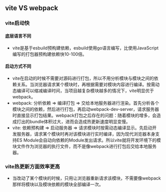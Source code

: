 ## vite VS webpack
### vite启动快
#### 底层语言不同
- vite是基于esbuild预构建依赖，esbuild使用go语言编写，比使用JavaScript编写的打包器预构建依赖快10-100倍。
#### 启动方式不同
- vite在启动的时候不需要对源码进行打包，所以不用分析模块与模块之间的依赖关系。当浏览器请求某个模块时，再根据需要对模块内容进行编译。按需动态编译可以缩减编译时间，当项目越复杂模块越多的情况下，vite明显优于webpack。
- webpack: 分析依赖 => 编译打包 => 交给本地服务器进行渲染。首先分析各个模块之间的依赖，然后进行打包，再启动webpack-dev-server，请求服务器时直接显示打包结果。webpack打包之后存在的问题：随着模块的增多，会造成打出的bundle体积过大，进而会造成热更新速度明显变慢。
- vite: 依赖预构建 => 启动服务器 => 请求模块时按需动态编译显示。先启动开发服务器，请求某个模块时再对该模块进行实时编译，因为现代浏览器本身支持ES Module会自动向依赖的Module发出请求。所以vite就将开发环境下的模块文件作为浏览器的执行文件，而不是像webpack进行打包后交给本地服务器。
### vite热更新方面效率更高
- 当改动了某个模块的时候，只用让浏览器重新请求该模块，不需要像webpack那样将模块以及模块依赖的模块全部编译一次。